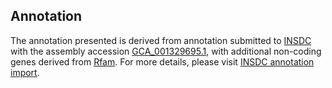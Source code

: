 

Annotation
----------

The annotation presented is derived from annotation submitted to
[INSDC](http://www.insdc.org) with the assembly accession
[GCA\_001329695.1](http://www.ebi.ac.uk/ena/data/view/GCA_001329695.1),
with additional non-coding genes derived from
[Rfam](http://rfam.xfam.org/). For more details, please visit [INSDC
annotation
import](http://ensemblgenomes.org/info/data/insdc_annotation).
